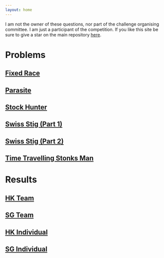 ```yaml
---
layout: home
---
```


I am not the owner of these questions, nor part of the challenge organising committee.
I am just a participant of the competition. If you like this site be sure to give a
star on the main repository [here](https://github.com/zhenghanlee/CodeItSuisse-2021).

# Problems

## [Fixed Race](/CodeItSuisse-2021/problems/fixed-race.html)

## [Parasite](/CodeItSuisse-2021/problems/parasite.html)

## [Stock Hunter](/CodeItSuisse-2021/problems/stock-hunter.html)

## [Swiss Stig (Part 1)](/CodeItSuisse-2021/problems/swiss-perry.html)

## [Swiss Stig (Part 2)](/CodeItSuisse-2021/problems/swiss-ben.html)

## [Time Travelling Stonks Man](/CodeItSuisse-2021/problems/stonks.html)

# Results

## [HK Team](/CodeItSuisse-2021/results/hk-team.html)

## [SG Team](/CodeItSuisse-2021/results/sg-team.html)

## [HK Individual](/CodeItSuisse-2021/results/hk-individual.html)

## [SG Individual](/CodeItSuisse-2021/results/sg-individual.html)
